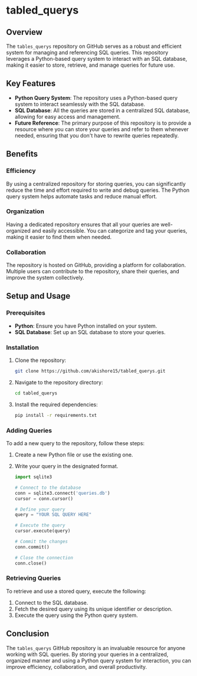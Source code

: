 # tabled_querys

## Overview

The `tables_querys` repository on GitHub serves as a robust and efficient system for managing and referencing SQL queries. This repository leverages a Python-based query system to interact with an SQL database, making it easier to store, retrieve, and manage queries for future use.

## Key Features

- **Python Query System**: The repository uses a Python-based query system to interact seamlessly with the SQL database.
- **SQL Database**: All the queries are stored in a centralized SQL database, allowing for easy access and management.
- **Future Reference**: The primary purpose of this repository is to provide a resource where you can store your queries and refer to them whenever needed, ensuring that you don't have to rewrite queries repeatedly.

## Benefits

### Efficiency

By using a centralized repository for storing queries, you can significantly reduce the time and effort required to write and debug queries. The Python query system helps automate tasks and reduce manual effort.

### Organization

Having a dedicated repository ensures that all your queries are well-organized and easily accessible. You can categorize and tag your queries, making it easier to find them when needed.

### Collaboration

The repository is hosted on GitHub, providing a platform for collaboration. Multiple users can contribute to the repository, share their queries, and improve the system collectively.

## Setup and Usage

### Prerequisites

- **Python**: Ensure you have Python installed on your system.
- **SQL Database**: Set up an SQL database to store your queries.

### Installation

1. Clone the repository:

    ```bash
    git clone https://github.com/akishore15/tabled_querys.git
    ```

2. Navigate to the repository directory:

    ```bash
    cd tabled_querys
    ```

3. Install the required dependencies:

    ```bash
    pip install -r requirements.txt
    ```

### Adding Queries

To add a new query to the repository, follow these steps:

1. Create a new Python file or use the existing one.
2. Write your query in the designated format.

    ```python
    import sqlite3

    # Connect to the database
    conn = sqlite3.connect('queries.db')
    cursor = conn.cursor()

    # Define your query
    query = "YOUR SQL QUERY HERE"

    # Execute the query
    cursor.execute(query)

    # Commit the changes
    conn.commit()

    # Close the connection
    conn.close()
    ```

### Retrieving Queries

To retrieve and use a stored query, execute the following:

1. Connect to the SQL database.
2. Fetch the desired query using its unique identifier or description.
3. Execute the query using the Python query system.

## Conclusion

The `tables_querys` GitHub repository is an invaluable resource for anyone working with SQL queries. By storing your queries in a centralized, organized manner and using a Python query system for interaction, you can improve efficiency, collaboration, and overall productivity.

